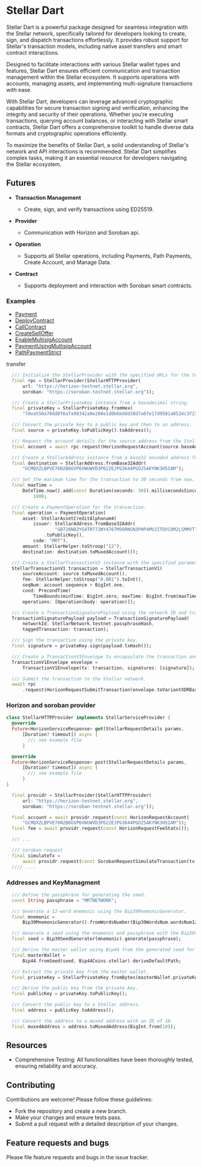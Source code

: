 # Stellar Dart

Stellar Dart is a powerful package designed for seamless integration with the Stellar network, specifically tailored for developers looking to create, sign, and dispatch transactions effortlessly. It provides robust support for Stellar's transaction models, including native asset transfers and smart contract interactions.

Designed to facilitate interactions with various Stellar wallet types and features, Stellar Dart ensures efficient communication and transaction management within the Stellar ecosystem. It supports operations with accounts, managing assets, and implementing multi-signature transactions with ease.

With Stellar Dart, developers can leverage advanced cryptographic capabilities for secure transaction signing and verification, enhancing the integrity and security of their operations. Whether you're executing transactions, querying account balances, or interacting with Stellar smart contracts, Stellar Dart offers a comprehensive toolkit to handle diverse data formats and cryptographic operations efficiently.

To maximize the benefits of Stellar Dart, a solid understanding of Stellar's network and API interactions is recommended. Stellar Dart simplifies complex tasks, making it an essential resource for developers navigating the Stellar ecosystem.

## Futures

- **Transaction Management**
  - Create, sign, and verify transactions using ED25519.

- **Provider**
  - Communication with Horizon and Soroban api.

- **Operation**
  - Supports all Stellar operations, including Payments, Path Payments, Create Account, and Manage Data.

- **Contract**
  - Supports deployment and interaction with Soroban smart contracts.

### Examples

  - [Payment](https://github.com/mrtnetwork/stellar_dart/tree/main/example/lib/examples/send_assets.dart)
  - [DeployContract](https://github.com/mrtnetwork/stellar_dart/tree/main/example/lib/examples/deploy_contract.dart)
  - [CallContract](https://github.com/mrtnetwork/stellar_dart/tree/main/example/lib/examples/transfer.dart)
  - [CreateSellOffer](https://github.com/mrtnetwork/stellar_dart/tree/main/example/lib/examples/create_sell_offer.dart)
  - [EnableMultisigAccount](https://github.com/mrtnetwork/stellar_dart/tree/main/example/lib/examples/enable_multisig_account.dart)
  - [PaymentUsingMultisigAccount](https://github.com/mrtnetwork/stellar_dart/tree/main/example/lib/examples/payment_using_multisig.dart)
  - [PathPaymentStrict](https://github.com/mrtnetwork/stellar_dart/tree/main/example/lib/examples/path_payment_strict.dart)


transfer

```dart
  /// Initialize the StellarProvider with the specified URLs for the testnet.
  final rpc = StellarProvider(StellarHTTPProvider(
      url: "https://horizon-testnet.stellar.org",
      soroban: "https://soroban-testnet.stellar.org"));

  /// Create a StellarPrivateKey instance from a hexadecimal string.
  final privateKey = StellarPrivateKey.fromHex(
      "7dea550a78dd0f6afa98342a0e288e1d0b6bddd38d7a6fe17d9501a0524c3f23");

  /// Convert the private key to a public key and then to an address.
  final source = privateKey.toPublicKey().toAddress();

  /// Request the account details for the source address from the Stellar network.
  final account = await rpc.request(HorizonRequestAccount(source.baseAddress));

  /// Create a StellarAddress instance from a base32 encoded address for the destination.
  final destination = StellarAddress.fromBase32Addr(
      "GCMQXZLBPVE76N2B6GVP6VWUWVD3P622EJPG3644PGO25AKYNK3H5IAM");

  /// Set the maximum time for the transaction to 30 seconds from now.
  final maxTime =
      DateTime.now().add(const Duration(seconds: 30)).millisecondsSinceEpoch ~/
          1000;

  /// Create a PaymentOperation for the transaction.
  final operation = PaymentOperation(
      asset: StellarAssetCreditAlphanum4(
          issuer: StellarAddress.fromBase32Addr(
                  "GB726ND2YG4TR772WY4767M56RNSN3PHP4MV2ITQVCDM2LSMMVT7CD6O")
              .toPublicKey(),
          code: "MRT"),
      amount: StellarHelper.toStroop("12"),
      destination: destination.toMuxedAccount());

  /// Create a StellarTransactionV1 instance with the specified parameters.
  StellarTransactionV1 transaction = StellarTransactionV1(
      sourceAccount: source.toMuxedAccount(),
      fee: StellarHelper.toStroop("0.001").toInt(),
      seqNum: account.sequence + BigInt.one,
      cond: PrecondTime(
          TimeBounds(minTime: BigInt.zero, maxTime: BigInt.from(maxTime))),
      operations: [Operation(body: operation)]);

  /// Create a TransactionSignaturePayload using the network ID and transaction.
  TransactionSignaturePayload payload = TransactionSignaturePayload(
      networkId: StellarNetwork.testnet.passphraseHash,
      taggedTransaction: transaction);

  /// Sign the transaction using the private key.
  final signature = privateKey.sign(payload.txHash());

  /// Create a TransactionV1Envelope to encapsulate the transaction and its signature.
  TransactionV1Envelope envelope =
      TransactionV1Envelope(tx: transaction, signatures: [signature]);

  /// Submit the transaction to the Stellar network.
  await rpc
      .request(HorizonRequestSubmitTransaction(envelope.toVariantXDRBase64()));
```

### Horizon and soroban provider

```dart
class StellarHTTPProvider implements StellarServiceProvider {
  @override
  Future<HorizonServiceResponse> get(StellarRequestDetails params,
      [Duration? timeout]) async {
        /// see example file
      }

  @override
  Future<HorizonServiceResponse> post(StellarRequestDetails params,
      [Duration? timeout]) async {
        /// see example file
      }
}

  final providr = StellarProvider(StellarHTTPProvider(
      url: "https://horizon-testnet.stellar.org",
      soroban: "https://soroban-testnet.stellar.org"));

  final account = await providr.request(const HorizonRequestAccount(
      "GCMQXZLBPVE76N2B6GVP6VWUWVD3P622EJPG3644PGO25AKYNK3H5IAM"));
  final fee = await providr.request(const HorizonRequestFeeStats());

  /// ...

  /// soroban request
  final simulateTx =
      await providr.request(const SorobanRequestSimulateTransaction(tx: tx));
  //// ....


```

### Addresses and KeyManagment

```dart
  /// Define the passphrase for generating the seed.
  const String passphrase = "MRTNETWORK";

  /// Generate a 12-word mnemonic using the Bip39MnemonicGenerator.
  final mnemonic =
      Bip39MnemonicGenerator().fromWordsNumber(Bip39WordsNum.wordsNum12);

  /// Generate a seed using the mnemonic and passphrase with the Bip39SeedGenerator.
  final seed = Bip39SeedGenerator(mnemonic).generate(passphrase);

  /// Derive the master wallet using Bip44 from the generated seed for the Stellar coin type.
  final masterWallet =
      Bip44.fromSeed(seed, Bip44Coins.stellar).deriveDefaultPath;

  /// Extract the private key from the master wallet.
  final privateKey = StellarPrivateKey.fromBytes(masterWallet.privateKey.raw);

  /// Derive the public key from the private key.
  final publicKey = privateKey.toPublicKey();

  /// Convert the public key to a Stellar address.
  final address = publicKey.toAddress();

  /// Convert the address to a muxed address with an ID of 10.
  final muxedAddress = address.toMuxedAddress(BigInt.from(10));

```

## Resources

- Comprehensive Testing: All functionalities have been thoroughly tested, ensuring reliability and accuracy.

## Contributing

Contributions are welcome! Please follow these guidelines:

- Fork the repository and create a new branch.
- Make your changes and ensure tests pass.
- Submit a pull request with a detailed description of your changes.

## Feature requests and bugs

Please file feature requests and bugs in the issue tracker.
